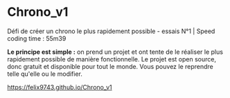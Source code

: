 # Chrono_v1
Défi de créer un chrono le plus rapidement possible - essais N°1 |
Speed coding time : 55m39

__Le principe est simple :__ on prend un projet et ont tente de le réaliser le plus rapidement possible de manière fonctionnelle.
Le projet est open source, donc gratuit et disponible pour tout le monde. Vous pouvez le reprendre telle qu'elle ou le modifier.

https://felix9743.github.io/Chrono_v1
